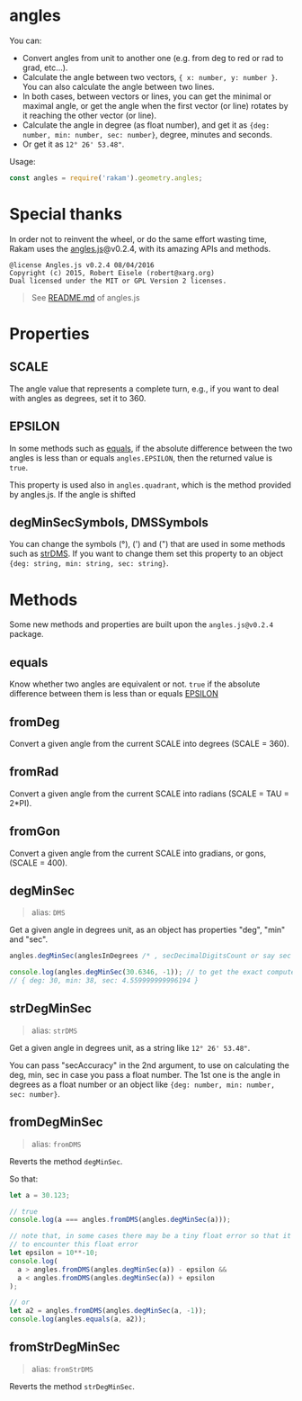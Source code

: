 
# angles

You can:

- Convert angles from unit to another one (e.g. from deg to red or rad to grad, etc...).
- Calculate the angle between two vectors, `{ x: number, y: number }`. You can also calculate the angle between two lines.
- In both cases, between vectors or lines, you can get the minimal or maximal angle, or get the angle when the first vector (or line) rotates by it reaching the other vector (or line).
- Calculate the angle in degree (as float number), and get it as `{deg: number, min: number, sec: number}`, degree, minutes and seconds.
- Or get it as `12° 26' 53.48"`.


Usage:

```js
const angles = require('rakam').geometry.angles;
```

# Special thanks

In order not to reinvent the wheel, or do the same effort wasting time, Rakam uses the [angles.js](https://www.npmjs.com/package/angles)@v0.2.4, with its amazing APIs and methods.

```
@license Angles.js v0.2.4 08/04/2016
Copyright (c) 2015, Robert Eisele (robert@xarg.org)
Dual licensed under the MIT or GPL Version 2 licenses.
```

> See [README.md](https://github.com/scicave/rakam/blob/master/docs/geometry/angles.js.md) of angles.js

# Properties

## SCALE

The angle value that represents a complete turn, e.g., if you want to deal with angles as degrees, set it to 360.

## EPSILON

In some methods such as [equals](#equals), if the absolute difference between the two angles is less than or equals `angles.EPSILON`, then the returned value is `true`.

This property is used also in `angles.quadrant`, which is the method provided by angles.js. If the angle is shifted

## degMinSecSymbols, DMSSymbols

You can change the symbols (°), (') and (") that are used in some methods such as [strDMS](#strDegMinSec). If you want to change them set this property to an object `{deg: string, min: string, sec: string}`.

# Methods

Some new methods and properties are built upon the `angles.js@v0.2.4` package.

## equals

Know whether two angles are equivalent or not. `true` if the absolute difference between them is less than or equals [EPSILON](#EPSILON)

## fromDeg

Convert a given angle from the current SCALE into degrees (SCALE = 360).

## fromRad

Convert a given angle from the current SCALE into radians (SCALE = TAU = 2*PI).

## fromGon

Convert a given angle from the current SCALE into gradians, or gons, (SCALE = 400).

## degMinSec

> alias: `DMS`

Get a given angle in degrees unit, as an object has properties "deg", "min" and "sec". 

```js
angles.degMinSec(anglesInDegrees /* , secDecimalDigitsCount or say sec accuracy */);

console.log(angles.degMinSec(30.6346, -1)); // to get the exact computed sec
// { deg: 30, min: 38, sec: 4.559999999996194 }
```

## strDegMinSec

> alias: `strDMS`

Get a given angle in degrees unit, as a string like `12° 26' 53.48"`.

You can pass "secAccuracy" in the 2nd argument, to use on calculating the deg, min, sec in case you pass a float number. The 1st one is the angle in degrees as a float number or an object like `{deg: number, min: number, sec: number}`.

## fromDegMinSec

> alias: `fromDMS`

Reverts the method `degMinSec`.

So that:
```js
let a = 30.123;

// true
console.log(a === angles.fromDMS(angles.degMinSec(a)));

// note that, in some cases there may be a tiny float error so that it is false
// to encounter this float error
let epsilon = 10**-10;
console.log(
  a > angles.fromDMS(angles.degMinSec(a)) - epsilon &&
  a < angles.fromDMS(angles.degMinSec(a)) + epsilon
);

// or 
let a2 = angles.fromDMS(angles.degMinSec(a, -1));
console.log(angles.equals(a, a2));
```

## fromStrDegMinSec

> alias: `fromStrDMS`

Reverts the method `strDegMinSec`.
